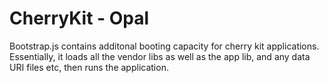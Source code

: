 CherryKit - Opal
================
Bootstrap.js contains additonal booting capacity for cherry kit applications.
Essentially, it loads all the vendor libs as well as the app lib, and any data
URI files etc, then runs the application.
